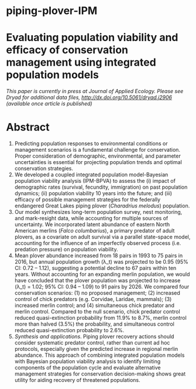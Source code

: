 # piping-plover-IPM
# Evaluating population viability and efficacy of conservation management using integrated population models
*This paper is currently in press at Journal of Applied Ecology. Please see Dryad for additional data files, http://dx.doi.org/10.5061/dryad.j2906 (available once article is published)*

# Abstract
1. Predicting population responses to environmental conditions or management scenarios is a fundamental challenge for conservation. Proper consideration of demographic, environmental, and parameter uncertainties is essential for projecting population trends and optimal conservation strategies. 
2. We developed a coupled integrated population model-Bayesian population viability analysis (IPM-BPVA) to assess the (i) impact of demographic rates (survival, fecundity, immigration) on past population dynamics; (ii) population viability 10 years into the future; and (iii) efficacy of possible management strategies for the federally endangered Great Lakes piping plover (*Charadrius melodus*) population. 
3. Our model synthesizes long-term population survey, nest monitoring, and mark-resight data, while accounting for multiple sources of uncertainty. We incorporated latent abundance of eastern North American merlins (*Falco columbarius*), a primary predator of adult plovers, as a covariate on adult survival via a parallel state-space model, accounting for the influence of an imperfectly observed process (i.e. predation pressure) on population viability. 
4. Mean plover abundance increased from 18 pairs in 1993 to 75 pairs in 2016, but annual population growth (λ_t) was projected to be 0.95 (95% CI: 0.72 – 1.12), suggesting a potential decline to 67 pairs within ten years. Without accounting for an expanding merlin population, we would have concluded that the plover population was projected to increase (λ_t) = 1.02; 95% CI: 0.94 – 1.09) to 91 pairs by 2026. We compared four conservation scenarios: (1) no proposed management; (2) increased control of chick predators (e.g. Corvidae, Laridae, mammals); (3) increased merlin control; and (4) simultaneous chick predator and merlin control. Compared to the null scenario, chick predator control reduced quasi-extinction probability from 11.9% to 8.7%, merlin control more than halved (3.5%) the probability, and simultaneous control reduced quasi-extinction probability to 2.6%. 
5. *Synthesis and applications*. Piping plover recovery actions should consider systematic predator control, rather than current ad hoc protocols, especially given the predicted increase in regional merlin abundance. This approach of combining integrated population models with Bayesian population viability analysis to identify limiting components of the population cycle and evaluate alternative management strategies for conservation decision-making shows great utility for aiding recovery of threatened populations.
